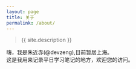 ```yaml
---
layout: page
title: 关于
permalink: /about/
---
```


>{{ site.description }}  

嗨，我是朱近赤(@devzeng),目前暂居上海。  
这是我用来记录平日学习笔记的地方，欢迎您的访问。